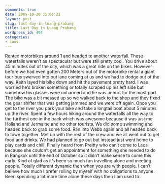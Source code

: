 ```yaml
---
comments: true
date: 2009-10-20 15:03:21
layout: post
slug: last-day-in-luang-prabang
title: Last Day in Luang Prabang
wordpress_id: 494
categories:
- Laos
---
```


Rented motorbikes around 1 and headed to another waterfall. These waterfalls weren’t as spectacular but were still pretty cool.  You drive about 45 minutes out of the city, which was a great ride on the bikes.  However before we had even gotten 200 Meters out of the motorbike rental a giant tour bus swerved into out lane coming at us and we had to dodge out of the way.  Keith layed his bike down and hit the pavement pretty hard.  I was worried he’d broken something or totally scraped up his left side but somehow his glasses were unharmed and he was unhurt for the most part.  The bike was a bit messed up so we walked back to the shop and they fixed the gear shifter that was getting jammed and we were off again.  Once you get to the river you park your bike and take a longtail boat about 5 minutes up the river.  Spent a few hours hiking around the waterfalls all the way to the furthest one in the back which was awesome because it was just me Holland and Jermaine and no other tourists.  We did some swimming and headed back to grab some food.  Ran into Webb again and all headed back to town together.  Met up with the rest of the crew and we all went out to get food and drinks.  We had planned to go out but instead just went home to play cards and chill.  Finally heard from Preitty who can’t come to Laos because she couldn’t get an appointment for something she needed to do in Bangkok until the end of October so it didn’t make sense to come this early.  Kind of glad as it’s been so much fun travelling alone and meeting people.  Totally different dynamic then when you are with people.  I can’t believe how much I prefer rolling by myself with no obligations to anyone.  Been spending a lot more time alone these days then I am used to.  


